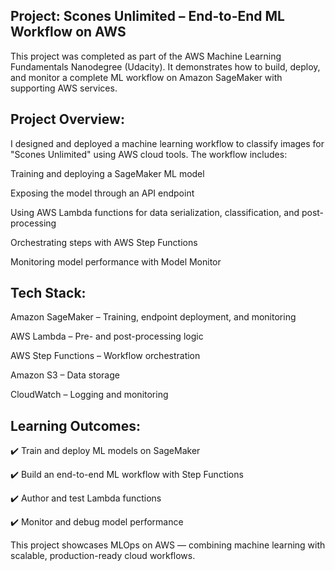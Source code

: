 ## Project: Scones Unlimited – End-to-End ML Workflow on AWS

This project was completed as part of the AWS Machine Learning Fundamentals Nanodegree (Udacity). It demonstrates how to build, deploy, and monitor a complete ML workflow on Amazon SageMaker with supporting AWS services.

## Project Overview:

I designed and deployed a machine learning workflow to classify images for "Scones Unlimited" using AWS cloud tools. The workflow includes:

Training and deploying a SageMaker ML model

Exposing the model through an API endpoint

Using AWS Lambda functions for data serialization, classification, and post-processing

Orchestrating steps with AWS Step Functions

Monitoring model performance with Model Monitor

## Tech Stack:

Amazon SageMaker – Training, endpoint deployment, and monitoring

AWS Lambda – Pre- and post-processing logic

AWS Step Functions – Workflow orchestration

Amazon S3 – Data storage

CloudWatch – Logging and monitoring

## Learning Outcomes:

✔️ Train and deploy ML models on SageMaker

✔️ Build an end-to-end ML workflow with Step Functions

✔️ Author and test Lambda functions

✔️ Monitor and debug model performance

This project showcases MLOps on AWS — combining machine learning with scalable, production-ready cloud workflows.

